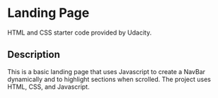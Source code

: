 # Landing Page
HTML and CSS starter code provided by Udacity.
## Description
This is a basic landing page that uses Javascript to create a NavBar dynamically and to highlight sections when scrolled. The project uses HTML, CSS, and Javascript.
